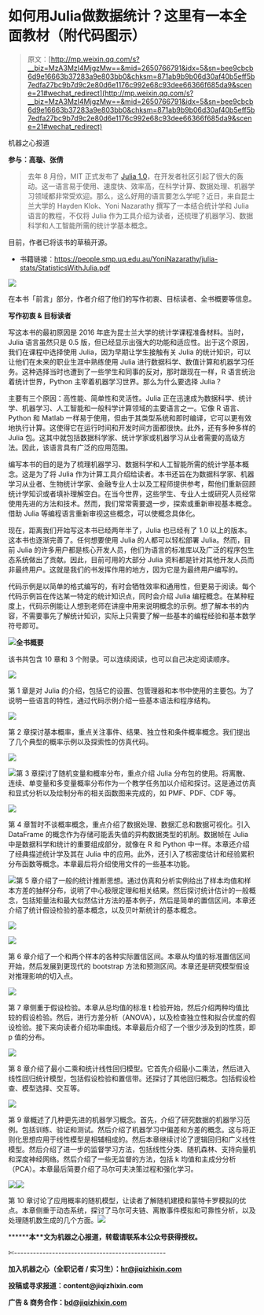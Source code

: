 # 如何用Julia做数据统计？这里有一本全面教材（附代码图示）

> 原文：[http://mp.weixin.qq.com/s?__biz=MzA3MzI4MjgzMw==&mid=2650766791&idx=5&sn=bee9cbcb6d9e16663b37283a9e803bb0&chksm=871ab9b9b06d30af40b5eff5b7edfa27bc9b7d9c2e80d6e1176c992e68c93dee66366f685da9&scene=21#wechat_redirect](http://mp.weixin.qq.com/s?__biz=MzA3MzI4MjgzMw==&mid=2650766791&idx=5&sn=bee9cbcb6d9e16663b37283a9e803bb0&chksm=871ab9b9b06d30af40b5eff5b7edfa27bc9b7d9c2e80d6e1176c992e68c93dee66366f685da9&scene=21#wechat_redirect)

机器之心报道

**参与：高璇、张倩**

> 去年 8 月份，MIT 正式发布了 [Julia 1.0](http://mp.weixin.qq.com/s?__biz=MzA3MzI4MjgzMw==&mid=2650746791&idx=3&sn=bd348998f7c60d94ec7fea914841c6a1&chksm=871aebd9b06d62cf6e3263cd3d74ae86bb5fdf25dd84225d07515516cf5846bc5eaa4d2d31ab&scene=21#wechat_redirect)，在开发者社区引起了很大的轰动。这一语言易于使用、速度快、效率高，在科学计算、数据处理、机器学习领域都非常受欢迎。那么，这么好用的语言要怎么学呢？近日，来自昆士兰大学的 Hayden Klok、Yoni Nazarathy 撰写了一本结合统计学和 Julia 语言的教程，不仅将 Julia 作为工具介绍为读者，还梳理了机器学习、数据科学和人工智能所需的统计学基本概念。

目前，作者已将该书的草稿开源。

*   书籍链接：https://people.smp.uq.edu.au/YoniNazarathy/julia-stats/StatisticsWithJulia.pdf

![](../Images/12d7cdd78f889b322a0966a05433d472.jpg)

在本书「前言」部分，作者介绍了他们的写作初衷、目标读者、全书概要等信息。

**写作初衷 & 目标读者**

写这本书的最初原因是 2016 年底为昆士兰大学的统计学课程准备材料。当时，Julia 语言虽然只是 0.5 版，但已经显示出强大的功能和适应性。出于这个原因，我们在课程中选择使用 Julia，因为早期让学生接触有关 Julia 的统计知识，可以让他们在未来的职业生涯中熟练使用 Julia 进行数据科学、数值计算和机器学习任务。这种选择当时也遭到了一些学生和同事的反对，那时跟现在一样，R 语言统治着统计世界，Python 主宰着机器学习世界。那么为什么要选择 Julia？

主要有三个原因：高性能、简单性和灵活性。Julia 正在迅速成为数据科学、统计学、机器学习、人工智能和一般科学计算领域的主要语言之一。它像 R 语言、Python 和 Matlab 一样易于使用，但由于其类型系统和即时编译，它可以更有效地执行计算。这使得它在运行时间和开发时间方面都很快。此外，还有多种多样的 Julia 包。这其中就包括数据科学家、统计学家或机器学习从业者需要的高级方法。因此，该语言具有广泛的应用范围。

编写本书的目的是为了梳理机器学习、数据科学和人工智能所需的统计学基本概念。这是为了将 Julia 作为计算工具介绍给读者。本书还旨在为数据科学家、机器学习从业者、生物统计学家、金融专业人士以及工程师提供参考，帮他们重新回顾统计学知识或者填补理解空白。在当今世界，这些学生、专业人士或研究人员经常使用先进的方法和技术。然而，我们常常需要退一步，探索或重新审视基本概念。借助 Julia 等编程语言重新审视这些概念，可以使概念具体化。

现在，距离我们开始写这本书已经两年半了，Julia 也已经有了 1.0 以上的版本。这本书也逐渐完善了。任何想要使用 Julia 的人都可以轻松部署 Julia。然而，目前 Julia 的许多用户都是核心开发人员，他们为语言的标准库以及广泛的程序包生态系统做出了贡献。因此，目前可用的大部分 Julia 资料都是针对其他开发人员而非最终用户。这就是我们的书发挥作用的地方，因为它是为最终用户编写的。

代码示例是以简单的格式编写的，有时会牺牲效率和通用性，但更易于阅读。每个代码示例旨在传达某一特定的统计知识点，同时会介绍 Julia 编程概念。在某种程度上，代码示例能让人想到老师在讲座中用来说明概念的示例。想了解本书的内容，不需要事先了解统计知识，实际上只需要了解一些基本的编程经验和基本数学符号即可。

![](../Images/f0967581c6fd6f5ebfbc970dc2a03686.jpg)**全书概要**

该书共包含 10 章和 3 个附录。可以连续阅读，也可以自己决定阅读顺序。

![](../Images/fb77ce7e04d034bb0ea54f57f7f206a0.jpg)

第 1 章是对 Julia 的介绍，包括它的设置、包管理器和本书中使用的主要包。为了说明一些语言的特性，通过代码示例介绍一些基本语法和程序结构。

![](../Images/193c7e9696d6a1d6a2eb18ea08eeb871.jpg)

第 2 章探讨基本概率，重点关注事件、结果、独立性和条件概率概念。我们提出了几个典型的概率示例以及探索性的仿真代码。

![](../Images/9e8b392c92b97e7c963216393510d0e6.jpg)

![](../Images/1e71300e5451faf80523e133081cb92f.jpg)第 3 章探讨了随机变量和概率分布，重点介绍 Julia 分布包的使用。将离散、连续、单变量和多变量概率分布作为一个教学任务加以介绍和探讨。这是通过仿真和显式分析以及绘制分布的相关函数图来完成的，如 PMF、PDF、CDF 等。

![](../Images/099ebed5d16bf34f85b0a320c346764e.jpg)

第 4 章暂时不谈概率概念，重点介绍了数据处理、数据汇总和数据可视化。引入 DataFrame 的概念作为存储可能丢失值的异构数据类型的机制。数据帧在 Julia 中是数据科学和统计的重要组成部分，就像在 R 和 Python 中一样。本章还介绍了经典描述统计学及其在 Julia 中的应用。此外，还引入了核密度估计和经验累积分布函数等概念。本章最后将介绍使用文件的一些基本功能。

![](../Images/9e78de8d8fa00301416d4c63269ed470.jpg)第 5 章介绍了一般的统计推断思想。通过仿真和分析实例给出了样本均值和样本方差的抽样分布，说明了中心极限定理和相关结果。然后探讨统计估计的一般概念，包括矩量法和最大似然估计方法的基本例子，然后是简单的置信区间。本章还介绍了统计假设检验的基本概念，以及贝叶斯统计的基本概念。

![](../Images/e992ec0f8a7395fbbfc8373d390a9854.jpg)

![](../Images/8b49828abba0134da1aef8ceb92561bd.jpg)

第 6 章介绍了一个和两个样本的各种实际置信区间。本章从均值的标准置信区间开始，然后发展到更现代的 bootstrap 方法和预测区间。本章还是研究模型假设对推理影响的切入点。

![](../Images/58fbdaefe784a1de02fb7bc9cd683847.jpg)

第 7 章侧重于假设检验。本章从总均值的标准 t 检验开始，然后介绍两种均值比较的假设检验。然后，进行方差分析（ANOVA），以及检查独立性和拟合优度的假设检验。接下来向读者介绍功率曲线。本章最后介绍了一个很少涉及到的性质，即 p 值的分布。

![](../Images/2e7bcc8e60996eeb70fab16ee0d92ea1.jpg)

第 8 章介绍了最小二乘和统计线性回归模型。它首先介绍最小二乘法，然后进入线性回归统计模型，包括假设检验和置信带。还探讨了其他回归概念。包括假设检查、模型选择、交互等。

![](../Images/198771ba5b5301094861b26bab294816.jpg)

第 9 章概述了几种更先进的机器学习概念。首先，介绍了研究数据的机器学习范例。包括训练、验证和测试。然后介绍了机器学习中偏差和方差的概念。这与将正则化思想应用于线性模型是相辅相成的。然后本章继续讨论了逻辑回归和广义线性模型。然后介绍了进一步的监督学习方法，包括线性分类、随机森林、支持向量机和深度神经网络。然后介绍了一些无监督的方法，包括 k 均值和主成分分析（PCA）。本章最后简要介绍了马尔可夫决策过程和强化学习。

![](../Images/00368e80a721861cf87874a242c3e4c6.jpg)![](../Images/f923edc02c964f88884a110242f00a24.jpg)

第 10 章讨论了应用概率的随机模型，让读者了解随机建模和蒙特卡罗模拟的优点。本章侧重于动态系统，探讨了马尔可夫链、离散事件模拟和可靠性分析，以及处理随机数生成的几个方面。******![](../Images/98db554c57db91144fde9866558fb8c3.jpg)******

********本****文为机器之心报道，**转载请联系本公众号获得授权****。**

✄------------------------------------------------

**加入机器之心（全职记者 / 实习生）：hr@jiqizhixin.com**

**投稿或寻求报道：**content**@jiqizhixin.com**

**广告 & 商务合作：bd@jiqizhixin.com**